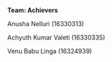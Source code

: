 **Team: Achievers**

Anusha Nelluri (16330313)

Achyuth Kumar Valeti (16330335)

Venu Babu Linga (16324939)
